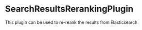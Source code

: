 SearchResultsRerankingPlugin
============================

This plugin can be used to re-reank the results from Elasticsearch
